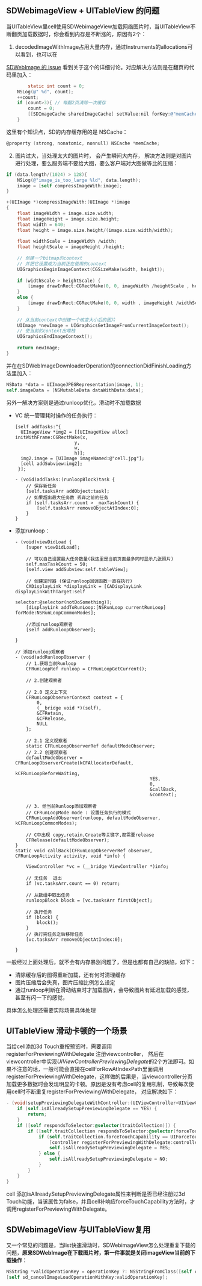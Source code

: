 

## SDWebimageView + UITableView 的问题

当UITableView里cell使用SDWebimageView加载网络图片时，当UITableView不断翻页加载数据时，你会看到内存是不断涨的，原因有2个：

1. decodedImageWithImage占用大量内存，通过Instruments的allocations可以看到，也可以在

[SDWebImage 的 issue](https://github.com/SDWebImage/SDWebImage/issues/538) 看到关于这个的详细讨论。对应解决方法则是在翻页的代码里加入：

```objective-c
		static int count = 0;
    NSLog(@" %d", count);
    ++count;
    if (count>3){ // 每翻2页清除一次缓存
        count = 0;
        [[SDImageCache sharedImageCache] setValue:nil forKey:@"memCache"];
    }
```

这里有个知识点，SD的内存缓存用的是 NSCache：

```objective-c
@property (strong, nonatomic, nonnull) NSCache *memCache;
```

2. 图片过大，当处理太大的图片时， 会产生瞬间大内存， 解决方法则是对图片进行处理，要么服务端不要给大图，要么客户端对大图做等比的压缩：

```objective-c
if (data.length/(1024) > 128){
	NSLog(@"image_is_too_large %ld", data.length);
	image = [self compressImageWith:image];
}
```

```objective-c
+(UIImage *)compressImageWith:(UIImage *)image
{
    float imageWidth = image.size.width;
    float imageHeight = image.size.height;
    float width = 640;
    float height = image.size.height/(image.size.width/width);
    
    float widthScale = imageWidth /width;
    float heightScale = imageHeight /height;
    
    // 创建一个bitmap的context
    // 并把它设置成为当前正在使用的context
    UIGraphicsBeginImageContext(CGSizeMake(width, height));
    
    if (widthScale > heightScale) {
        [image drawInRect:CGRectMake(0, 0, imageWidth /heightScale , height)];
    }
    else {
        [image drawInRect:CGRectMake(0, 0, width , imageHeight /widthScale)];
    }
    
    // 从当前context中创建一个改变大小后的图片
    UIImage *newImage = UIGraphicsGetImageFromCurrentImageContext();
    // 使当前的context出堆栈
    UIGraphicsEndImageContext();
    
    return newImage;
}
```

并在在SDWebImageDownloaderOperation的connectionDidFinishLoading方法里加入：

```objective-c
NSData *data = UIImageJPEGRepresentation(image, 1);
self.imageData = [NSMutableData dataWithData:data];
```

另外一解决方案则是通过runloop优化，滑动时不加载数据

* VC 统一管理耗时操作的任务执行：

  ```
  [self addTasks:^{
    UIImageView *img2 = [[UIImageView alloc] initWithFrame:CGRectMake(x,
                        y,
                        w,
                        h)];
    img2.image = [UIImage imageNamed:@"cell.jpg"];
    [cell addSubview:img2];
   }];
  ```

  ```
  - (void)addTasks:(runloopBlock)task {
      // 保存新任务
      [self.tasksArr addObject:task];
      // 如果超出最大任务数 丢弃之前的任务
      if (self.tasksArr.count > _maxTaskCount) {
          [self.tasksArr removeObjectAtIndex:0];
      }
  }
  ```

* 添加runloop：

  ```
  - (void)viewDidLoad {
      [super viewDidLoad];
      
      // 可以自己设置最大任务数量(我这里是当前页面最多同时显示几张照片)
      self.maxTaskCount = 50;
      [self.view addSubview:self.tableView];
      
      // 创建定时器 (保证runloop回调函数一直在执行)
      CADisplayLink *displayLink = [CADisplayLink displayLinkWithTarget:self
  																	selector:@selector(notDoSomething)];
      [displayLink addToRunLoop:[NSRunLoop currentRunLoop] forMode:NSRunLoopCommonModes];
  
      //添加runloop观察者
      [self addRunloopObserver];
  
  }
  ```

  ```
  // 添加runloop观察者
  - (void)addRunloopObserver {
      // 1.获取当前Runloop
      CFRunLoopRef runloop = CFRunLoopGetCurrent();
      
      // 2.创建观察者
      
      // 2.0 定义上下文
      CFRunLoopObserverContext context = {
          0,
          (__bridge void *)(self),
          &CFRetain,
          &CFRelease,
          NULL
      };
      
      // 2.1 定义观察者
      static CFRunLoopObserverRef defaultModeObserver;
      // 2.2 创建观察者
      defaultModeObserver = CFRunLoopObserverCreate(kCFAllocatorDefault,
                                                    kCFRunLoopBeforeWaiting,
                                                    YES,
                                                    0,
                                                    &callBack, 
                                                    &context);
     
      // 3. 给当前Runloop添加观察者
      // CFRunLoopMode mode : 设置任务执行的模式
      CFRunLoopAddObserver(runloop, defaultModeObserver, kCFRunLoopCommonModes);
      
      // C中出现 copy,retain,Create等关键字,都需要release
      CFRelease(defaultModeObserver);
  }
  static void callBack(CFRunLoopObserverRef observer, CFRunLoopActivity activity, void *info) {
      
      ViewController *vc = (__bridge ViewController *)info;
      
      // 无任务  退出
      if (vc.tasksArr.count == 0) return;
      
      // 从数组中取出任务
      runloopBlock block = [vc.tasksArr firstObject];
      
      // 执行任务
      if (block) {
          block();
      }
      // 执行完任务之后移除任务
      [vc.tasksArr removeObjectAtIndex:0];
      
  }
  ```

一般经过上面处理后，就不会有内存暴涨问题了，但是也都有自己的缺陷，如下：

* 清除缓存后的图得重新加载，还有何时清理缓存
* 图片压缩后会失真，图片压缩比例怎么设定
* 通过runloop判断在滑动结束时才加载图片，会导致图片有延迟加载的感觉，甚至有闪一下的感觉，

具体怎么处理还需要实际场景具体处理

## UITableView 滑动卡顿的一个场景

当给cell添加3d Touch重按预览时，需要调用 registerForPreviewingWithDelegate 注册viewcontroller， 然后在 viewcontroller中实现*UIViewControllerPreviewingDelegate*的2个方法即可。如果不注意的话，一般可能会直接在cellForRowAtIndexPath里面调用 registerForPreviewingWithDelegate，这样做的后果是，当viewcontroller分页加载更多数据时会发现明显的卡顿。原因是没有考虑cell的复用机制，导致每次使用cell时不断重复registerForPreviewingWithDelegate， 对应解决如下：

```objective-c
- (void)setupPreviewingDelegateWithController:(UIViewController<UIViewControllerPreviewingDelegate> *)controller {
    if (self.isAllreadySetupPreviewingDelegate == YES) {
        return;
    }
    if ([self respondsToSelector:@selector(traitCollection)]) {
        if ([self.traitCollection respondsToSelector:@selector(forceTouchCapability)]) {
            if (self.traitCollection.forceTouchCapability == UIForceTouchCapabilityAvailable) {
                [controller registerForPreviewingWithDelegate:controller sourceView:self];
                self.isAllreadySetupPreviewingDelegate = YES;
            } else {
                self.isAllreadySetupPreviewingDelegate = NO;
            }
        }
    }
}
```

cell 添加isAllreadySetupPreviewingDelegate属性来判断是否已经注册过3d Touch功能，当该属性为false，并且cell补响应forceTouchCapability方法时，才调用registerForPreviewingWithDelegate。

## SDWebimageView 与UITableView复用

又一个常见的问题是，当list快速滑动时，SDWebimageView怎么处理重复下载的问题，**原来SDWebImage在下载图片时，第一件事就是关闭imageView当前的下载操作**：

```objective-c
NSString *validOperationKey = operationKey ?: NSStringFromClass([self class]);
[self sd_cancelImageLoadOperationWithKey:validOperationKey];
```

